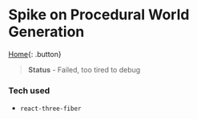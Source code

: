 # Spike on Procedural World Generation

[Home](../README.md){: .button}

> **Status** - Failed, too tired to debug

### Tech used

- `react-three-fiber`
